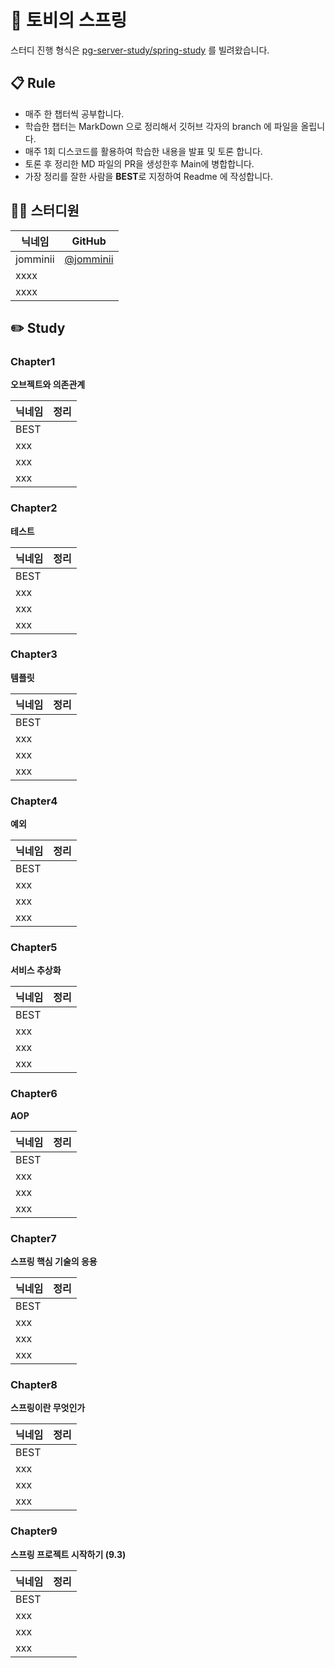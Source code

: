 # 👋 토비의 스프링

스터디 진행 형식은 [pg-server-study/spring-study](https://github.com/pg-server-study/spring-study) 를 빌려왔습니다.

## 📋 Rule

- 매주 한 챕터씩 공부합니다.
- 학습한 챕터는 MarkDown 으로 정리해서 깃허브 각자의 branch 에 파일을 올립니다.
- 매주 1회 디스코드를 활용하여 학습한 내용을 발표 및 토론 합니다.
- 토론 후 정리한 MD 파일의 PR을 생성한후 Main에 병합합니다.
- 가장 정리를 잘한 사람을 **BEST**로 지정하여 Readme 에 작성합니다.

## 👨‍💻 스터디원

| 닉네임      |GitHub
|----------| --- |
| jomminii | [@jomminii](https://github.com/jomminii)
| xxxx     | 
| xxxx     | 

## ✏️ Study

### Chapter1

**오브젝트와 의존관계**

| 닉네임  | 정리                                                                                                |
|------|---------------------------------------------------------------------------------------------------|
| BEST |                                                                                                   |
| xxx  |                                                                                                   |
| xxx  |  |
| xxx  |  |

### Chapter2

**테스트**

| 닉네임  | 정리                                                                                                |
|------|---------------------------------------------------------------------------------------------------|
| BEST |                                                                                                   |
| xxx  |                                                                                                   |
| xxx  |  |
| xxx  |  |                                                    |

### Chapter3

**템플릿**

| 닉네임  | 정리                                                                                                |
|------|---------------------------------------------------------------------------------------------------|
| BEST |                                                                                                   |
| xxx  |                                                                                                   |
| xxx  |  |
| xxx  |  |

### Chapter4

**예외**

| 닉네임  | 정리                                                                                                |
|------|---------------------------------------------------------------------------------------------------|
| BEST |                                                                                                   |
| xxx  |                                                                                                   |
| xxx  |  |
| xxx  |  |
### Chapter5

**서비스 추상화**

| 닉네임  | 정리                                                                                                |
|------|---------------------------------------------------------------------------------------------------|
| BEST |                                                                                                   |
| xxx  |                                                                                                   |
| xxx  |  |
| xxx  |  |

### Chapter6

**AOP**

| 닉네임  | 정리                                                                                                |
|------|---------------------------------------------------------------------------------------------------|
| BEST |                                                                                                   |
| xxx  |                                                                                                   |
| xxx  |  |
| xxx  |  |

### Chapter7

**스프링 핵심 기술의 응용**

| 닉네임  | 정리                                                                                                |
|------|---------------------------------------------------------------------------------------------------|
| BEST |                                                                                                   |
| xxx  |                                                                                                   |
| xxx  |  |
| xxx  |  |

### Chapter8

**스프링이란 무엇인가**

| 닉네임  | 정리                                                                                                |
|------|---------------------------------------------------------------------------------------------------|
| BEST |                                                                                                   |
| xxx  |                                                                                                   |
| xxx  |  |
| xxx  |  |

### Chapter9

**스프링 프로젝트 시작하기 (9.3)**

| 닉네임  | 정리                                                                                                |
|------|---------------------------------------------------------------------------------------------------|
| BEST |                                                                                                   |
| xxx  |                                                                                                   |
| xxx  |  |
| xxx  |  |